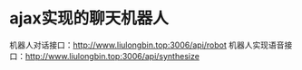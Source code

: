 # ajax实现的聊天机器人

机器人对话接口：http://www.liulongbin.top:3006/api/robot
机器人实现语音接口：http://www.liulongbin.top:3006/api/synthesize